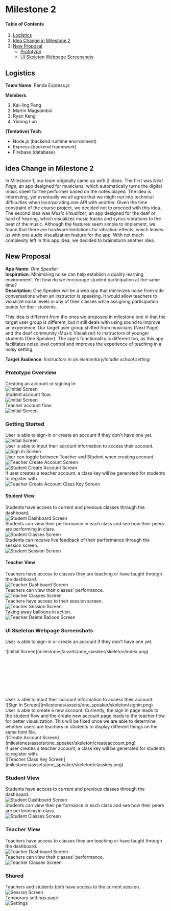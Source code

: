 # Milestone 2

#### Table of Contents
1. [Logistics](#Logistics)
2. [Idea Change in Milestone 2](#IdeaChange)
3. [New Proposal](#NewProposal)
   - [Prototype](#Prototype)
   - [UI Skeleton Webpage Screenshots](#Skeleton)

<a name="Logistics"></a>

## Logistics
**Team Name**: Panda Express.js<br>

**Members**:
1. Kai-ling Peng
2. Martin Magsombol
3. Ryan Keng
4. Yidong Luo

**(Tentative) Tech**:
* Node.js (backend runtime environment)
* Express (backend framework)
* Firebase (database)

<a name="IdeaChange"></a>

## Idea Change in Milestone 2
In Milestone 1, our team originally came up with 2 ideas. The first was *Next Page*, an app designed for musicians, which automatically turns the digital music sheet for the performer based on the notes played. The idea is interesting, yet eventually we all agree that we might run into technical difficulties when incorporating one API with another. Given the time constraint of the course project, we decided not to proceed with this idea. The second idea was *Music Visualizer*, an app designed for the deaf or hard of hearing, which visualizes music tracks and syncs vibrations to the beat of the music. Although the features seem simple to implement, we found that there are hardware limitations for vibration effects, which leaves us with one audio visualization feature for the app. With not much complexity left in this app idea, we decided to brainstorm another idea.

<a name="NewProposal"></a>

## New Proposal
**App Name**: *One Speaker*<br>
**Inspiration**: Minimizing noise can help establish a quality learning environment. Yet how do we encourage student participation at the same time?<br>
**Description**:
One Speaker will be a web app that minimizes noise from side conversations when an instructor is speaking. It would allow teachers to visualize noise levels in any of their classes while assigning participation points for their students.

This idea is different from the ones we proposed in milestone one in that the target user group is different, but it still deals with using sound to improve an experience. Our target user group shifted from musicians (Next Page) and the deaf community (Music Visualizer) to instructors of younger students (One Speaker). The app's functionality is different too, as this app facilitates noise level control and improves the experience of teaching in a noisy setting.


**Target Audience**: *Instructors in an elementary/middle school setting.*

<a name="Prototype"></a>

### Prototype Overview
Creating an account or signing in: <br>
![Initial Screen](milestones/assets/one_speaker/gettingstarted.png)<br>
Student account flow: <br>
![Initial Screen](milestones/assets/one_speaker/studentflow.png)<br>
Teacher account flow: <br>
![Initial Screen](milestones/assets/one_speaker/teacherflow.png)<br>

### Getting Started
User is able to sign-in or create an account if they don't have one yet.<br>
![Initial Screen](milestones/assets/one_speaker/InitialScreen.png)<br>
User is able to input their account information to access their account.<br>
![Sign In Screen](milestones/assets/one_speaker/SignIn.png)<br>
User can toggle between Teacher and Student when creating account.<br>
![Teacher Create Account Screen](milestones/assets/one_speaker/TeacherCreateAccount.png)<br>
![Student Create Account Screen](milestones/assets/one_speaker/StudentCreateAccount.png)<br>
If user creates a teacher account, a class key will be generated for students to register with.<br>
![Teacher Create Account Class Key Screen](milestones/assets/one_speaker/TeacherCreateAccountClassKey.png)<br>

#### Student View
Students have access to current and previous classes through the dashboard.<br>
![Student Dashboard Screen](milestones/assets/one_speaker/StudentDashboard.png)<br>
Students can view their performance in each class and see how their peers are performing in class.<br>
![Student Classes Screen](milestones/assets/one_speaker/StudentClasses.png)<br>
Students can receive live feedback of their performance through the session screen.<br>
![Student Session Screen](milestones/assets/one_speaker/StudentSession.png)<br>

#### Teacher View
Teachers have access to classes they are teaching or have taught through the dashboard.<br>
![Teacher Dashboard Screen](milestones/assets/one_speaker/TeacherDashboard.png)<br>
Teachers can view their classes' performance.<br>
![Teacher Classes Screen](milestones/assets/one_speaker/TeacherClasses.png)<br>
Teachers have access to their session screen.<br>
![Teacher Session Screen](milestones/assets/one_speaker/TeacherSession.png)<br>
Taking away balloons in action.<br>
![Teacher Delete Balloon Screen](milestones/assets/one_speaker/TeacherDeleteBalloon.png)<br>

<a name="Skeleton"></a>

### UI Skeleton Webpage Screenshots
User is able to sign-in or create an account if they don't have one yet.<br>
<div style="height:150px">
![Initial Screen](milestones/assets/one_speaker/skeleton/index.png)<br>
</div>
User is able to input their account information to access their account.<br>
![Sign In Screen](milestones/assets/one_speaker/skeleton/signin.png)<br>
User is able to create a new account.
Currently, the sign in page leads to the student flow and the create new account page leads to the teacher flow for better visualization. This will be fixed once we are able to determine whether users are teachers or students to display different things on the same html file. <br>
![Create Account Screen](milestones/assets/one_speaker/skeleton/createaccount.png)<br>
If user creates a teacher account, a class key will be generated for students to register with.<br>
![Teacher Class Key Screen](milestones/assets/one_speaker/skeleton/classkey.png)<br>

### Student View
Students have access to current and previous classes through the dashboard.<br>
![Student Dashboard Screen](milestones/assets/one_speaker/skeleton/studentdashboard.png)<br>
Students can view their performance in each class and see how their peers are performing in class.<br>
![Student Classes Screen](milestones/assets/one_speaker/skeleton/studentclass.png)<br>

### Teacher View
Teachers have access to classes they are teaching or have taught through the dashboard.<br>
![Teacher Dashboard Screen](milestones/assets/one_speaker/skeleton/teacherdashboard.png)<br>
Teachers can view their classes' performance.<br>
![Teacher Classes Screen](milestones/assets/one_speaker/skeleton/teacherclasses.png)<br>

### Shared
Teachers and students both have access to the current session.<br>
![Session Screen](milestones/assets/one_speaker/skeleton/session.png)<br>
Temporary settings page.<br>
![Settings](milestones/assets/one_speaker/skeleton/settings.png)<br>
